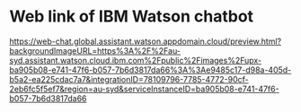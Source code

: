# Web link of IBM Watson chatbot
https://web-chat.global.assistant.watson.appdomain.cloud/preview.html?backgroundImageURL=https%3A%2F%2Fau-syd.assistant.watson.cloud.ibm.com%2Fpublic%2Fimages%2Fupx-ba905b08-e741-47f6-b057-7b6d3817da66%3A%3Ae9485c17-d98a-405d-b5a2-ea225cdac7a7&integrationID=78109796-7785-4772-90cf-2eb6fc5f5ef7&region=au-syd&serviceInstanceID=ba905b08-e741-47f6-b057-7b6d3817da66
